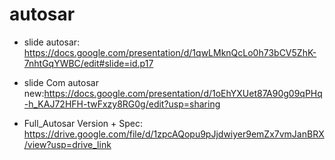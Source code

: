 # autosar

- slide autosar: https://docs.google.com/presentation/d/1qwLMknQcLo0h73bCV5ZhK-7nhtGqYWBC/edit#slide=id.p17
- slide Com autosar new:https://docs.google.com/presentation/d/1oEhYXUet87A90g09qPHq-h_KAJ72HFH-twFxzy8RG0g/edit?usp=sharing

- Full_Autosar Version + Spec: https://drive.google.com/file/d/1zpcAQopu9pJjdwiyer9emZx7vmJanBRX/view?usp=drive_link
